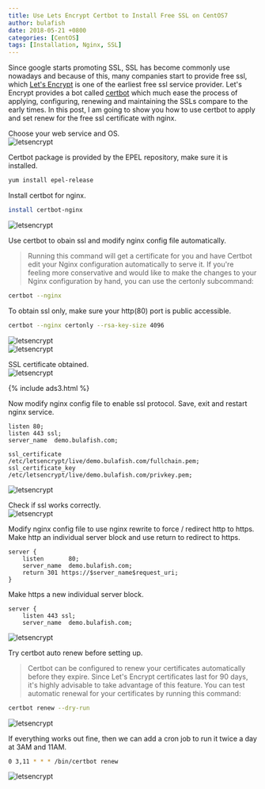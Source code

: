 ```yaml
---
title: Use Lets Encrypt Certbot to Install Free SSL on CentOS7
author: bulafish
date: 2018-05-21 +0800
categories: [CentOS]
tags: [Installation, Nginx, SSL]
---
```


Since google starts promoting SSL, SSL has become commonly use nowadays and because of this, many companies start to provide free ssl, which [Let's Encrypt](https://letsencrypt.org/) is one of the earliest free ssl service provider.  Let's Encrypt provides a bot called [certbot](https://certbot.eff.org/) which much ease the process of applying, configuring, renewing and maintaining the SSLs compare to the early times.  In this post, I am going to show you how to use certbot to apply and set renew for the free ssl certificate with nginx.

Choose your web service and OS.  
![letsencrypt](/assets/img/2018052111.png)

Certbot package is provided by the EPEL repository, make sure it is installed.
```bash
yum install epel-release
```

Install certbot for nginx.
```bash
install certbot-nginx
```
![letsencrypt](/assets/img/2018052112.png)

Use certbot to obain ssl and modify nginx config file automatically.
>Running this command will get a certificate for you and have Certbot edit your Nginx configuration automatically to serve it. If you're feeling more conservative and would like to make the changes to your Nginx configuration by hand, you can use the certonly subcommand:

```bash
certbot --nginx
```

To obtain ssl only, make sure your http(80) port is public accessible.
```bash
certbot --nginx certonly --rsa-key-size 4096
```
![letsencrypt](/assets/img/2018052113.png)  
![letsencrypt](/assets/img/2018052114.png)

SSL certificate obtained.  
![letsencrypt](/assets/img/2018052115.png)

{% include ads3.html %}

Now modify nginx config file to enable ssl protocol.  Save, exit and restart nginx service.
```nginx
listen 80;
listen 443 ssl;
server_name  demo.bulafish.com;

ssl_certificate     /etc/letsencrypt/live/demo.bulafish.com/fullchain.pem;
ssl_certificate_key /etc/letsencrypt/live/demo.bulafish.com/privkey.pem;
```
![letsencrypt](/assets/img/2018052121.png)

Check if ssl works correctly.  
![letsencrypt](/assets/img/2018052116.png)

Modify nginx config file to use nginx rewrite to force / redirect http to https.  Make http an individual server block and use return to redirect to https.
```nginx
server {
    listen       80;
    server_name  demo.bulafish.com;
    return 301 https://$server_name$request_uri;
}
```

Make https a new individual server block.
```nginx
server {
    listen 443 ssl;
    server_name  demo.bulafish.com;
```
![letsencrypt](/assets/img/2018052119.png)


Try certbot auto renew before setting up.
>Certbot can be configured to renew your certificates automatically before they expire. Since Let's Encrypt certificates last for 90 days, it's highly advisable to take advantage of this feature. You can test automatic renewal for your certificates by running this command:

```bash
certbot renew --dry-run
```
![letsencrypt](/assets/img/2018052117.png)

If everything works out fine, then we can add a cron job to run it twice a day at 3AM and 11AM.
```bash
0 3,11 * * * /bin/certbot renew
```
![letsencrypt](/assets/img/2018052118.png)
